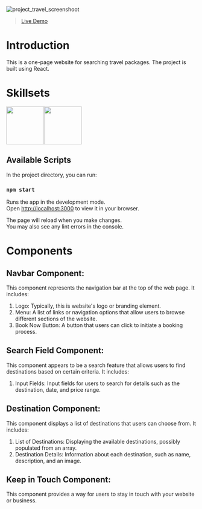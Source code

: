 ![project_travel_screenshoot](https://github.com/chyuanhan/project_travel/assets/56546556/4a28c97e-d77d-4c21-a300-ffd2d32e36ca)

>[Live Demo](https://project-travel-three.vercel.app/)

# Introduction

This is a one-page website for searching travel packages. The project is built using React.

# Skillsets
<img src="https://www.logo.wine/a/logo/React_(web_framework)/React_(web_framework)-Logo.wine.svg" width="100" height="100" /><img src="https://upload.wikimedia.org/wikipedia/commons/9/96/Sass_Logo_Color.svg" width="100" height="100" />

## Available Scripts

In the project directory, you can run:

### `npm start`

Runs the app in the development mode.\
Open [http://localhost:3000](http://localhost:3000) to view it in your browser.

The page will reload when you make changes.\
You may also see any lint errors in the console.

# Components

## Navbar Component:
This component represents the navigation bar at the top of the web page. It includes:
1. Logo: Typically, this is website's logo or branding element.
2. Menu: A list of links or navigation options that allow users to browse different sections of the website.
3. Book Now Button: A button that users can click to initiate a booking process.

## Search Field Component:
This component appears to be a search feature that allows users to find destinations based on certain criteria. It includes:
1. Input Fields: Input fields for users to search for details such as the destination, date, and price range.

## Destination Component:
This component displays a list of destinations that users can choose from. It includes:
1. List of Destinations: Displaying the available destinations, possibly populated from an array.
2. Destination Details: Information about each destination, such as name, description, and an image.

## Keep in Touch Component:
This component provides a way for users to stay in touch with your website or business.

